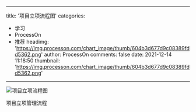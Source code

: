 
---
title: '项目立项流程图'
categories: 
 - 学习
 - ProcessOn
 - 推荐
headimg: 'https://img.processon.com/chart_image/thumb/604b3d677d9c08389fdd5362.png'
author: ProcessOn
comments: false
date: 2021-12-14 11:18:50
thumbnail: 'https://img.processon.com/chart_image/thumb/604b3d677d9c08389fdd5362.png'
---

<div>   
<img class="thumb" alt="项目立项流程图" src="https://img.processon.com/chart_image/thumb/604b3d677d9c08389fdd5362.png" referrerpolicy="no-referrer">
<p>项目立项管理流程</p>  
</div>
            